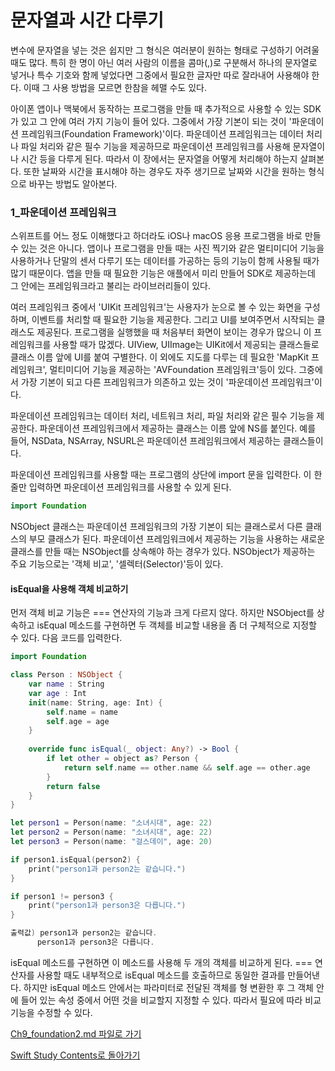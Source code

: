 
 # 문자열과 시간 다루기
 
 변수에 문자열을 넣는 것은 쉽지만 그 형식은 여러분이 원하는 형태로 구성하기 어려울 때도 많다. 특히 한 명이 아닌 여러 사람의 이름을 콤마(,)로 구분해서 하나의 문자열로 넣거나 특수 기호와 함께 넣었다면 그중에서 필요한 글자만 따로 잘라내어 사용해야 한다. 이때 그 사용 방법을 모르면 한참을 헤맬 수도 있다.
 
 아이폰 앱이나 맥북에서 동작하는 프로그램을 만들 때 추가적으로 사용할 수 있는 SDK가 있고 그 안에 여러 가지 기능이 들어 있다. 그중에서 가장 기본이 되는 것이 '파운데이션 프레임워크(Foundation Framework)'이다. 파운데이션 프레임워크는 데이터 처리나 파일 처리와 같은 필수 기능을 제공하므로 파운데이션 프레임워크를 사용해 문자열이나 시간 등을 다루게 된다. 따라서 이 장에서는 문자열을 어떻게 처리해야 하는지 살펴본다. 또한 날짜와 시간을 표시해야 하는 경우도 자주 생기므로 날짜와 시간을 원하는 형식으로 바꾸는 방법도 알아본다.
 
 
 ### 1_파운데이션 프레임워크
 
 스위프트를 어느 정도 이해했다고 하더라도 iOS나 macOS 응용 프로그램을 바로 만들 수 있는 것은 아니다. 앱이나 프로그램을 만들 때는 사진 찍기와 같은 멀티미디어 기능을 사용하거나 단말의 센서 다루기 또는 데이터를 가공하는 등의 기능이 함께 사용될 때가 많기 때문이다. 앱을 만들 때 필요한 기능은 애플에서 미리 만들어 SDK로 제공하는데 그 안에는 프레임워크라고 불리는 라이브러리들이 있다.
 
 여러 프레임워크 중에서 'UIKit 프레임워크'는 사용자가 눈으로 볼 수 있는 화면을 구성하며, 이벤트를 처리할 때 필요한 기능을 제공한다. 그리고 UI를 보여주면서 시작되는 클래스도 제공된다. 프로그램을 실행했을 때 처음부터 화면이 보이는 경우가 많으니 이 프레임워크를 사용할 때가 많겠다. UIView, UIImage는 UIKit에서 제공되는 클래스들로 클래스 이름 앞에 UI를 붙여 구별한다. 이 외에도 지도를 다루는 데 필요한 'MapKit 프레임워크', 멀티미디어 기능을 제공하는 'AVFoundation 프레임워크'등이 있다. 그중에서 가장 기본이 되고 다른 프레임워크가 의존하고 있는 것이 '파운데이션 프레임워크'이다.
 
 파운데이션 프레임워크는 데이터 처리, 네트워크 처리, 파일 처리와 같은 필수 기능을 제공한다. 파운데이션 프레임워크에서 제공하는 클래스는 이름 앞에 NS를 붙인다. 예를 들어, NSData, NSArray, NSURL은 파운데이션 프레임워크에서 제공하는 클래스들이다.
 
 파운데이션 프레임워크를 사용할 때는 프로그램의 상단에 import 문을 입력한다. 이 한 줄만 입력하면 파운데이션 프레임워크를 사용할 수 있게 된다.
 ```swift
 import Foundation
 ```
 
 NSObject 클래스는 파운데이션 프레임워크의 가장 기본이 되는 클래스로서 다른 클래스의 부모 클래스가 된다. 파운데이션 프레임워크에서 제공하는 기능을 사용하는 새로운 클래스를 만들 때는 NSObject를 상속해야 하는 경우가 있다. NSObject가 제공하는 주요 기능으로는 '객체 비교', '셀렉터(Selector)'등이 있다.
 
 
 #### isEqual을 사용해 객체 비교하기
 
 먼저 객체 비교 기능은 === 연산자의 기능과 크게 다르지 않다. 하지만 NSObject를 상속하고 isEqual 메소드를 구현하면 두 객체를 비교할 내용을 좀 더 구체적으로 지정할 수 있다. 다음 코드를 입력한다.
 
```swift
import Foundation

class Person : NSObject {
    var name : String
    var age : Int
    init(name: String, age: Int) {
        self.name = name
        self.age = age
    }
    
    override func isEqual(_ object: Any?) -> Bool {
        if let other = object as? Person {
            return self.name == other.name && self.age == other.age
        }
        return false
    }
}

let person1 = Person(name: "소녀시대", age: 22)
let person2 = Person(name: "소녀시대", age: 22)
let person3 = Person(name: "걸스데이", age: 20)

if person1.isEqual(person2) {
    print("person1과 person2는 같습니다.")
}

if person1 != person3 {
    print("person1과 person3은 다릅니다.")
}

출력값) person1과 person2는 같습니다.
      person1과 person3은 다릅니다.
```

 isEqual 메소드를 구현하면 이 메소드를 사용해 두 개의 객체를 비교하게 된다. === 연산자를 사용할 때도 내부적으로 isEqual 메소드를 호출하므로 동일한 결과를 만들어낸다. 하지만 isEqual 메소드 안에서는 파라미터로 전달된 객체를 형 변환한 후 그 객체 안에 들어 있는 속성 중에서 어떤 것을 비교할지 지정할 수 있다. 따라서 필요에 따라 비교 기능을 수정할 수 있다.
 


[Ch9_foundation2.md 파일로 가기](https://github.com/ChunsuKim/SwiftStudy/blob/master/Ch9_foundation2.md)

[Swift Study Contents로 돌아가기](https://github.com/ChunsuKim/SwiftStudy)

